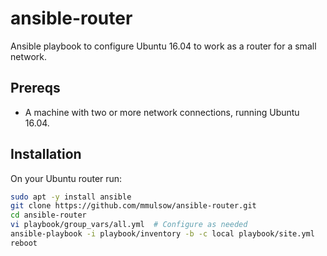 # ansible-router
Ansible playbook to configure Ubuntu 16.04 to work as a router for a small network.

Prereqs
-------
* A machine with two or more network connections, running Ubuntu 16.04.

Installation
------------
On your Ubuntu router run:
```bash
sudo apt -y install ansible
git clone https://github.com/mmulsow/ansible-router.git
cd ansible-router
vi playbook/group_vars/all.yml  # Configure as needed
ansible-playbook -i playbook/inventory -b -c local playbook/site.yml
reboot
```
